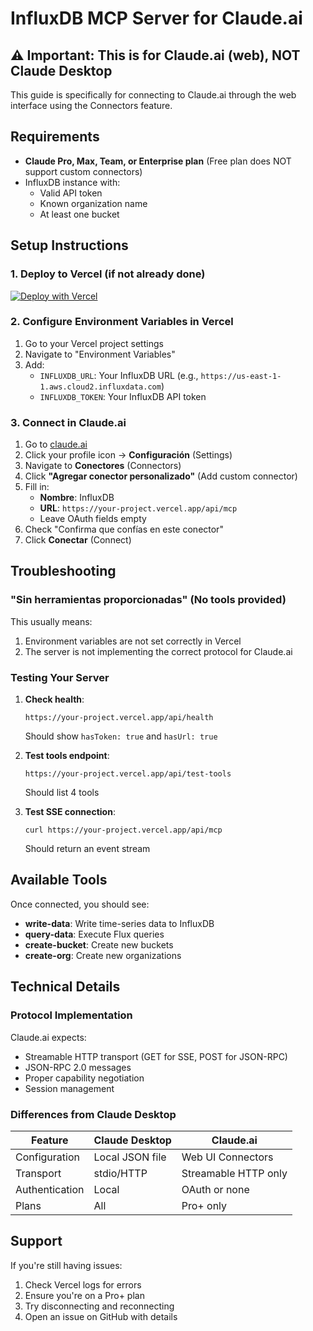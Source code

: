 # InfluxDB MCP Server for Claude.ai

## ⚠️ Important: This is for Claude.ai (web), NOT Claude Desktop

This guide is specifically for connecting to Claude.ai through the web interface using the Connectors feature.

## Requirements

- **Claude Pro, Max, Team, or Enterprise plan** (Free plan does NOT support custom connectors)
- InfluxDB instance with:
  - Valid API token
  - Known organization name
  - At least one bucket

## Setup Instructions

### 1. Deploy to Vercel (if not already done)

[![Deploy with Vercel](https://vercel.com/button)](https://vercel.com/new/clone?repository-url=https%3A%2F%2Fgithub.com%2Ffrescales%2Finfluxdb-mcp-server&env=INFLUXDB_URL,INFLUXDB_TOKEN&envDescription=InfluxDB%20connection%20details&envLink=https%3A%2F%2Fdocs.influxdata.com%2Finfluxdb%2Fcloud%2Fsecurity%2Ftokens%2F)

### 2. Configure Environment Variables in Vercel

1. Go to your Vercel project settings
2. Navigate to "Environment Variables"
3. Add:
   - `INFLUXDB_URL`: Your InfluxDB URL (e.g., `https://us-east-1-1.aws.cloud2.influxdata.com`)
   - `INFLUXDB_TOKEN`: Your InfluxDB API token

### 3. Connect in Claude.ai

1. Go to [claude.ai](https://claude.ai)
2. Click your profile icon → **Configuración** (Settings)
3. Navigate to **Conectores** (Connectors)
4. Click **"Agregar conector personalizado"** (Add custom connector)
5. Fill in:
   - **Nombre**: InfluxDB
   - **URL**: `https://your-project.vercel.app/api/mcp`
   - Leave OAuth fields empty
6. Check "Confirma que confías en este conector"
7. Click **Conectar** (Connect)

## Troubleshooting

### "Sin herramientas proporcionadas" (No tools provided)

This usually means:
1. Environment variables are not set correctly in Vercel
2. The server is not implementing the correct protocol for Claude.ai

### Testing Your Server

1. **Check health**: 
   ```
   https://your-project.vercel.app/api/health
   ```
   Should show `hasToken: true` and `hasUrl: true`

2. **Test tools endpoint**:
   ```
   https://your-project.vercel.app/api/test-tools
   ```
   Should list 4 tools

3. **Test SSE connection**:
   ```
   curl https://your-project.vercel.app/api/mcp
   ```
   Should return an event stream

## Available Tools

Once connected, you should see:

- **write-data**: Write time-series data to InfluxDB
- **query-data**: Execute Flux queries
- **create-bucket**: Create new buckets
- **create-org**: Create new organizations

## Technical Details

### Protocol Implementation

Claude.ai expects:
- Streamable HTTP transport (GET for SSE, POST for JSON-RPC)
- JSON-RPC 2.0 messages
- Proper capability negotiation
- Session management

### Differences from Claude Desktop

| Feature | Claude Desktop | Claude.ai |
|---------|---------------|------------|
| Configuration | Local JSON file | Web UI Connectors |
| Transport | stdio/HTTP | Streamable HTTP only |
| Authentication | Local | OAuth or none |
| Plans | All | Pro+ only |

## Support

If you're still having issues:
1. Check Vercel logs for errors
2. Ensure you're on a Pro+ plan
3. Try disconnecting and reconnecting
4. Open an issue on GitHub with details